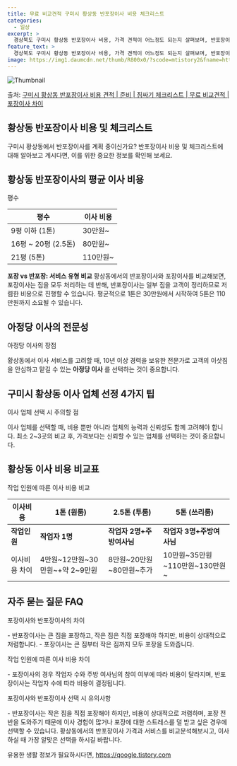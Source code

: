 ```yaml
---
title: 무료 비교견적 구미시 황상동 반포장이사 비용 체크리스트
categories:
  - 일상
excerpt: >
  경상북도 구미시 황상동 반포장이사 비용, 가격 견적이 어느정도 되는지 살펴보며, 반포장이사를 준비함에 있어 짐싸기 준비 체크리스트가 무엇인지 보겠습니다. 마지막으로 포장이사와 차이점을 통해 무료 비교견적으로 어떤 것이 더 합리적인 선택인지 공유 드립니다.구미시 황상동 포장이사 견적 샘플 보기 👈 클릭구미시 황상동 포장이사 가격 살펴보기 👈 클릭구미시 황상동 반포장이사 평균 이사 비용평수구미시 황상동 평균 이사 비용원룸 이사9평 이하 (1톤)30만원~투룸/쓰리룸 이사16평 ~ 20평 (2.5톤)80만원~쓰리룸 이사21평 (5톤) ~110만원~우리집 무료 이사견적 받기 👈 클릭포장 vs 반포장: 서비스 유형 비교이사 서비스의 포장과 반포장은 고객이 짐을 정리하느냐, 업체가 짐을 모두 처리하느냐에 따라 ..
feature_text: >
  경상북도 구미시 황상동 반포장이사 비용, 가격 견적이 어느정도 되는지 살펴보며, 반포장이사를 준비함에 있어 짐싸기 준비 체크리스트가 무엇인지 보겠습니다. 마지막으로 포장이사와 차이점을 통해 무료 비교견적으로 어떤 것이 더 합리적인 선택인지 공유 드립니다.구미시 황상동 포장이사 견적 샘플 보기 👈 클릭구미시 황상동 포장이사 가격 살펴보기 👈 클릭구미시 황상동 반포장이사 평균 이사 비용평수구미시 황상동 평균 이사 비용원룸 이사9평 이하 (1톤)30만원~투룸/쓰리룸 이사16평 ~ 20평 (2.5톤)80만원~쓰리룸 이사21평 (5톤) ~110만원~우리집 무료 이사견적 받기 👈 클릭포장 vs 반포장: 서비스 유형 비교이사 서비스의 포장과 반포장은 고객이 짐을 정리하느냐, 업체가 짐을 모두 처리하느냐에 따라 ..
image: https://img1.daumcdn.net/thumb/R800x0/?scode=mtistory2&fname=https%3A%2F%2Fblog.kakaocdn.net%2Fdn%2FbWqoiJ%2FbtsHcpwZ9A0%2FXCjL2pcpeR0jt8GGgJAh2k%2Fimg.webp
---
```


![Thumbnail](https://img1.daumcdn.net/thumb/R800x0/?scode=mtistory2&fname=https%3A%2F%2Fblog.kakaocdn.net%2Fdn%2FbWqoiJ%2FbtsHcpwZ9A0%2FXCjL2pcpeR0jt8GGgJAh2k%2Fimg.webp)

<p>출처: <a href="https://qoogle.tistory.com/9433" rel="dofollow">구미시 황상동 반포장이사 비용 견적 | 준비 | 짐싸기 체크리스트 | 무료 비교견적 | 포장이사 차이</a> </p>

## 황상동 반포장이사 비용 및 체크리스트

구미시 황상동에서 반포장이사를 계획 중이신가요? 반포장이사 비용 및 체크리스트에 대해 알아보고 계시다면, 이를 위한 중요한 정보를 확인해
보세요.



## 황상동 반포장이사의 평균 이사 비용

평수

**평수** | **이사 비용**  
---|---  
9평 이하 (1톤) | 30만원~  
16평 ~ 20평 (2.5톤) | 80만원~  
21평 (5톤) | 110만원~  
**포장 vs 반포장: 서비스 유형 비교** 황상동에서의 반포장이사와 포장이사를 비교해보면, 포장이사는 짐을 모두 처리하는 데 반해,
반포장이사는 일부 짐을 고객이 정리하므로 저렴한 비용으로 진행할 수 있습니다. 평균적으로 1톤은 30만원에서 시작하여 5톤은 110만원까지
소요될 수 있습니다.

## 아정당 이사의 전문성

아정당 이사의 장점

황상동에서 이사 서비스를 고려할 때, 10년 이상 경력을 보유한 전문가로 고객의 이삿짐을 안심하고 맡길 수 있는 **아정당 이사** 를
선택하는 것이 중요합니다.

## 구미시 황상동 이사 업체 선정 4가지 팁

이사 업체 선택 시 주의할 점

이사 업체를 선택할 때, 비용 뿐만 아니라 업체의 능력과 신뢰성도 함께 고려해야 합니다. 최소 2~3곳의 비교 후, 가격보다는 신뢰할 수
있는 업체를 선택하는 것이 중요합니다.

## 황상동 이사 비용 비교표

작업 인원에 따른 이사 비용 비교

**이사비용** | **1톤 (원룸)** | **2.5톤 (투룸)** | **5톤 (쓰리룸)**  
---|---|---|---  
**작업인원** | **작업자 1명** | **작업자 2명+주방여사님** | **작업자 3명+주방여사님**  
이사비용 차이 | 4만원~12만원~30만원~+약 2~9만원 | 8만원~20만원~80만원~추가 | 10만원~35만원~110만원~130만원~  
  
## 자주 묻는 질문 FAQ

포장이사와 반포장이사의 차이

\- 반포장이사는 큰 짐을 포장하고, 작은 짐은 직접 포장해야 하지만, 비용이 상대적으로 저렴합니다. \- 포장이사는 큰 짐부터 작은 짐까지
모두 포장을 도와줍니다.

작업 인원에 따른 이사 비용 차이

\- 포장이사의 경우 작업자 수와 주방 여사님의 참여 여부에 따라 비용이 달라지며, 반포장이사는 작업자 수에 따라 비용이 결정됩니다.

포장이사와 반포장이사 선택 시 유의사항

\- 반포장이사는 작은 짐을 직접 포장해야 하지만, 비용이 상대적으로 저렴하며, 포장 전반을 도와주기 때문에 이사 경험이 많거나 포장에 대한
스트레스를 덜 받고 싶은 경우에 선택할 수 있습니다. 황상동에서의 반포장이사 가격과 서비스를 비교분석해보시고, 이사하실 때 가장 알맞은
선택을 하시길 바랍니다.



 

유용한 생활 정보가 필요하시다면, <a href="https://qoogle.tistory.com" rel="dofollow">https://qoogle.tistory.com</a>


